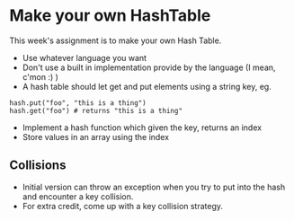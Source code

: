 # Make your own HashTable

This week's assignment is to make your own Hash Table.

* Use whatever language you want
* Don't use a built in implementation provide by the language (I mean, c'mon :) )
* A hash table should let get and put elements using a string key, eg.
```
hash.put("foo", "this is a thing")
hash.get("foo") # returns "this is a thing"
```
* Implement a hash function which given the key, returns an index
* Store values in an array using the index

## Collisions

* Initial version can throw an exception when you try to put into the hash and encounter 
a key collision.
* For extra credit, come up with a key collision strategy.
